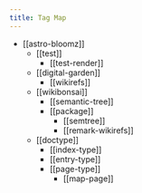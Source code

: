```yaml
---
title: Tag Map
---
```


- [[astro-bloomz]]
  - [[test]]
    - [[test-render]]
  - [[digital-garden]]
    - [[wikirefs]]
  - [[wikibonsai]]
    - [[semantic-tree]]
    - [[package]]
      - [[semtree]]
      - [[remark-wikirefs]]
  - [[doctype]]
    - [[index-type]]
    - [[entry-type]]
    - [[page-type]]
      - [[map-page]]
